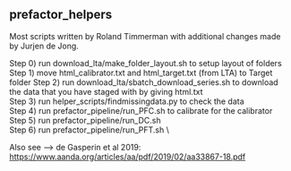 ## prefactor_helpers

Most scripts written by Roland Timmerman with additional changes made by Jurjen de Jong.

Step 0) run download_lta/make_folder_layout.sh to setup layout of folders\
Step 1) move html_calibrator.txt and html_target.txt (from LTA) to Target folder
Step 2) run download_lta/sbatch_download_series.sh to download the data that you have staged with by giving html.txt \
Step 3) run helper_scripts/findmissingdata.py to check the data\
Step 4) run prefactor_pipeline/run_PFC.sh to calibrate for the calibrator\
Step 5) run prefactor_pipeline/run_DC.sh \
Step 6) run prefactor_pipeline/run_PFT.sh \

Also see --> de Gasperin et al 2019: https://www.aanda.org/articles/aa/pdf/2019/02/aa33867-18.pdf
